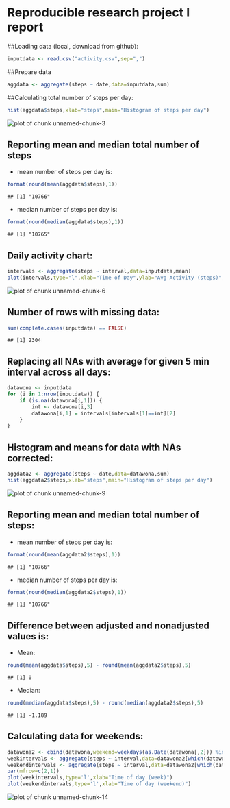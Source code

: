 Reproducible research project I report
======================================
##Loading data (local, download from github):

```r
inputdata <- read.csv("activity.csv",sep=",")
```
##Prepare data

```r
aggdata <- aggregate(steps ~ date,data=inputdata,sum)
```
##Calculating total number of steps per day:

```r
hist(aggdata$steps,xlab="steps",main="Histogram of steps per day")
```

![plot of chunk unnamed-chunk-3](figure/unnamed-chunk-3.png) 
## Reporting mean and median total number of steps
- mean number of steps per day is: 

```r
format(round(mean(aggdata$steps),1))
```

```
## [1] "10766"
```
- median number of steps per day is: 

```r
format(round(median(aggdata$steps),1))
```

```
## [1] "10765"
```

## Daily activity chart:

```r
intervals <- aggregate(steps ~ interval,data=inputdata,mean)
plot(intervals,type="l",xlab="Time of Day",ylab="Avg Activity (steps)",main="Average daily activity graph")
```

![plot of chunk unnamed-chunk-6](figure/unnamed-chunk-6.png) 
## Number of rows with missing data:

```r
sum(complete.cases(inputdata) == FALSE)
```

```
## [1] 2304
```
## Replacing all NAs with average for given 5 min interval across all days:

```r
datawona <- inputdata
for (i in 1:nrow(inputdata)) {
    if (is.na(datawona[i,1])) {
        int <- datawona[i,3]
        datawona[i,1] = intervals[intervals[1]==int][2]
    }
}
```
## Histogram and means for data with NAs corrected:

```r
aggdata2 <- aggregate(steps ~ date,data=datawona,sum)
hist(aggdata2$steps,xlab="steps",main="Histogram of steps per day")
```

![plot of chunk unnamed-chunk-9](figure/unnamed-chunk-9.png) 
## Reporting mean and median total number of steps:
- mean number of steps per day is: 

```r
format(round(mean(aggdata2$steps),1))
```

```
## [1] "10766"
```
- median number of steps per day is: 

```r
format(round(median(aggdata2$steps),1))
```

```
## [1] "10766"
```
## Difference between adjusted and nonadjusted values is:
- Mean:

```r
round(mean(aggdata$steps),5) - round(mean(aggdata2$steps),5)
```

```
## [1] 0
```
- Median:

```r
round(median(aggdata$steps),5) - round(median(aggdata2$steps),5)
```

```
## [1] -1.189
```
## Calculating data for weekends:

```r
datawona2 <- cbind(datawona,weekend=weekdays(as.Date(datawona[,2])) %in% c("Sunday","Saturday"))
weekintervals <- aggregate(steps ~ interval,data=datawona2[which(datawona2$weekend==FALSE),],mean)
weekendintervals <- aggregate(steps ~ interval,data=datawona2[which(datawona2$weekend==TRUE),],mean)
par(mfrow=c(2,1))
plot(weekintervals,type='l',xlab="Time of day (week)")
plot(weekendintervals,type='l',xlab="Time of day (weekend)")
```

![plot of chunk unnamed-chunk-14](figure/unnamed-chunk-14.png) 
